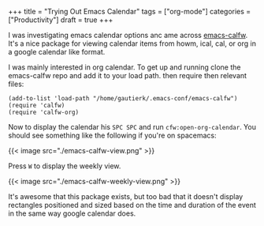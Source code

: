 +++
title = "Trying Out Emacs Calendar"
tags = ["org-mode"]
categories = ["Productivity"]
draft = true
+++

I was investigating emacs calendar options anc ame across [emacs-calfw](https://github.com/kiwanami/emacs-calfw/). It's a nice package for viewing calendar items from howm, ical, cal, or org in a google calendar like format.

I was mainly interested in org calendar. To get up and running clone the emacs-calfw repo and add it to your load path. then require then relevant files:

```elisp
(add-to-list 'load-path "/home/gautierk/.emacs-conf/emacs-calfw")
(require 'calfw)
(require 'calfw-org)
```

Now to display the calendar his `SPC SPC` and run `cfw:open-org-calendar`. You should see something like the following if you're on spacemacs:

{{< image src="./emacs-calfw-view.png" >}}

Press `W` to display the weekly view.

{{< image src="./emacs-calfw-weekly-view.png" >}}

It's awesome that this package exists, but too bad that it doesn't display rectangles positioned and sized based on the time and duration of the event in the same way google calendar does.
